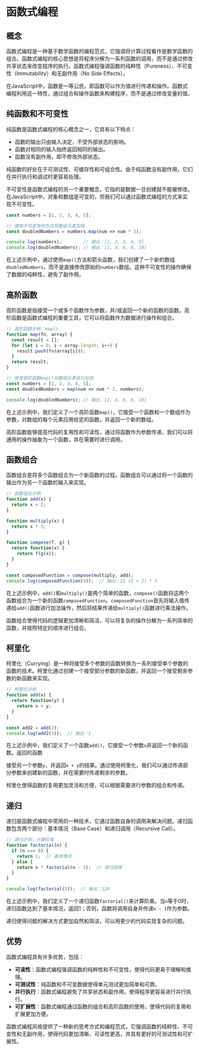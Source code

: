 # 函数式编程

## 概念

函数式编程是一种基于数学函数的编程范式，它强调将计算过程看作是数学函数的组合。函数式编程的核心思想是将程序分解为一系列函数的调用，而不是通过修改共享状态来改变程序的执行。函数式编程强调函数的纯粹性（Pureness）、不可变性（Immutability）和无副作用（No Side Effects）。

在JavaScript中，函数是一等公民，即函数可以作为值进行传递和操作。函数式编程利用这一特性，通过组合和操作函数来构建程序，而不是通过修改变量的值。

## 纯函数和不可变性

纯函数是函数式编程的核心概念之一，它具有以下特点：

- 函数的输出只由输入决定，不受外部状态的影响。
- 函数对相同的输入始终返回相同的输出。
- 函数没有副作用，即不修改外部状态。

纯函数的好处在于可测试性、可缓存性和可组合性。由于纯函数没有副作用，它们在并行执行和调试时更容易处理。

不可变性是函数式编程的另一个重要概念，它指的是数据一旦创建就不能被修改。在JavaScript中，对象和数组是可变的，但我们可以通过函数式编程的方式来实现不可变性。

```javascript
const numbers = [1, 2, 3, 4, 5];

// 使用不可变性的方式将数组元素加倍
const doubledNumbers = numbers.map(num => num * 2);

console.log(numbers);        // 输出：[1, 2, 3, 4, 5]
console.log(doubledNumbers); // 输出：[2, 4, 6, 8, 10]
```

在上述示例中，通过使用`map()`方法和箭头函数，我们创建了一个新的数组`doubledNumbers`，而不是直接修改原始的`numbers`数组。这种不可变性的操作确保了数据的纯粹性，避免了副作用。

## 高阶函数

高阶函数是指接受一个或多个函数作为参数，并/或返回一个新的函数的函数。高阶函数是函数式编程的重要工具，它可以将函数作为数据进行操作和组合。

```javascript
// 高阶函数示例：map()
function map(fn, array) {
  const result = [];
  for (let i = 0; i < array.length; i++) {
    result.push(fn(array[i]));
  }
  return result;
}

// 使用高阶函数map()对数组元素进行加倍
const numbers = [1, 2, 3, 4, 5];
const doubledNumbers = map(num => num * 2, numbers);

console.log(doubledNumbers); // 输出：[2, 4, 6, 8, 10]
```

在上述示例中，我们定义了一个高阶函数`map()`，它接受一个函数和一个数组作为参数，对数组的每个元素应用给定的函数，并返回一个新的数组。

高阶函数能够提高代码的复用性和可读性，通过将函数作为参数传递，我们可以将通用的操作抽象为一个函数，并在需要时进行调用。

## 函数组合

函数组合是将多个函数组合为一个新函数的过程。函数组合可以通过将一个函数的输出作为另一个函数的输入来实现。

```javascript
// 函数组合示例
function add(x) {
  return x + 2;
}

function multiply(x) {
  return x * 3;
}

function compose(f, g) {
  return function(x) {
    return f(g(x));
  }
}

const composedFunction = compose(multiply, add);
console.log(composedFunction(5));  // 输出：21 (5 + 2) * 3
```

在上述示例中，`add()`和`multiply()`是两个简单的函数，`compose()`函数将这两个函数组合为一个新的函数`composedFunction`。`composedFunction`首先将输入值传递给`add()`函数进行加法操作，然后将结果传递给`multiply()`函数进行乘法操作。

函数组合使得代码的逻辑更加清晰和简洁，可以将复杂的操作分解为一系列简单的函数，并按照特定的顺序进行组合。

## 柯里化

柯里化（Currying）是一种将接受多个参数的函数转换为一系列接受单个参数的函数的技术。柯里化通过创建一个接受部分参数的新函数，并返回一个接受剩余参数的新函数来实现。

```javascript
// 柯里化示例
function add(x) {
  return function(y) {
    return x + y;
  }
}

const add2 = add(2);
console.log(add2(3));  // 输出：5
```

在上述示例中，我们定义了一个函数`add()`，它接受一个参数`x`并返回一个新的函数。返回的函数

接受另一个参数`y`，并返回`x + y`的结果。通过使用柯里化，我们可以通过传递部分参数来创建新的函数，并在需要时传递剩余的参数。

柯里化使得函数的复用更加灵活和方便，可以根据需要进行参数的组合和传递。

## 递归

递归是函数式编程中常用的一种技术，它通过函数自身的调用来解决问题。递归函数包含两个部分：基本情况（Base Case）和递归调用（Recursive Call）。

```javascript
// 递归示例：计算阶乘
function factorial(n) {
  if (n === 0) {
    return 1;  // 基本情况
  } else {
    return n * factorial(n - 1);  // 递归调用
  }
}

console.log(factorial(5));  // 输出：120
```

在上述示例中，我们定义了一个递归函数`factorial()`来计算阶乘。当`n`等于0时，递归函数达到了基本情况，返回1；否则，函数将调用自身并传递`n - 1`作为参数。

递归使得问题的解决方式更加自然和简洁，可以用更少的代码实现复杂的问题。

## 优势

函数式编程具有许多优势，包括：

- **可读性**：函数式编程强调函数的纯粹性和不可变性，使得代码更易于理解和推理。
- **可测试性**：纯函数和不可变数据使得单元测试更加简单和可靠。
- **并行执行**：函数式编程避免了共享状态和副作用，使得程序更容易进行并行执行。
- **可扩展性**：函数式编程通过函数的组合和高阶函数的使用，使得代码的复用和扩展更加方便。

函数式编程风格提供了一种新的思考方式和编程范式，它强调函数的纯粹性、不可变性和无副作用，使得代码更加清晰、可读性更高，并具有更好的可测试性和可扩展性。
